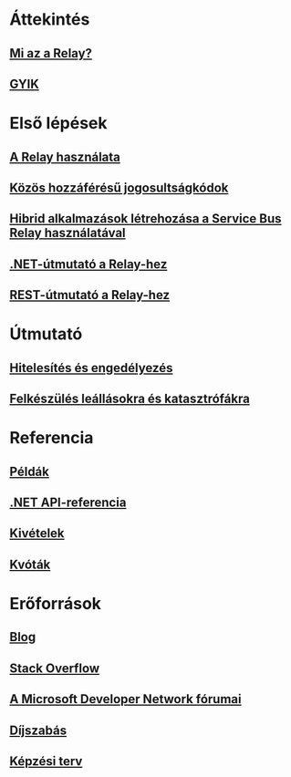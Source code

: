# Áttekintés
## [Mi az a Relay?](service-bus-relay-overview.md)
## [GYIK](../service-bus-messaging/service-bus-faq.md?toc=%2fazure%2fservice-bus-relay%2ftoc.json)

# Első lépések
## [A Relay használata](service-bus-dotnet-how-to-use-relay.md)
## [Közös hozzáférésű jogosultságkódok](../service-bus-messaging/service-bus-sas-overview.md?toc=%2fazure%2fservice-bus-relay%2ftoc.json)
## [Hibrid alkalmazások létrehozása a Service Bus Relay használatával](service-bus-dotnet-hybrid-app-using-service-bus-relay.md)
## [.NET-útmutató a Relay-hez](service-bus-relay-tutorial.md)
## [REST-útmutató a Relay-hez](service-bus-relay-rest-tutorial.md)

# Útmutató
## [Hitelesítés és engedélyezés](../service-bus-messaging/service-bus-authentication-and-authorization.md?toc=%2fazure%2fservice-bus-relay%2ftoc.json)
## [Felkészülés leállásokra és katasztrófákra](../service-bus-messaging/service-bus-outages-disasters.md?toc=%2fazure%2fservice-bus-relay%2ftoc.json)

# Referencia
## [Példák](service-bus-relay-samples.md)
## [.NET API-referencia](https://msdn.microsoft.com/library/azure/jj933424)
## [Kivételek](../service-bus-messaging/service-bus-messaging-exceptions.md?toc=%2fazure%2fservice-bus-relay%2ftoc.json)
## [Kvóták](../service-bus-messaging/service-bus-quotas.md?toc=%2fazure%2fservice-bus-relay%2ftoc.json)

# Erőforrások
## [Blog](https://blogs.msdn.microsoft.com/servicebus/)
## [Stack Overflow](http://stackoverflow.com/questions/tagged/servicebus)
## [A Microsoft Developer Network fórumai](https://social.msdn.microsoft.com/forums/home?forum=servbus)
## [Díjszabás](https://azure.microsoft.com/pricing/details/service-bus/)
## [Képzési terv](https://azure.microsoft.com/documentation/learning-paths/service-bus/)


<!--HONumber=Nov16_HO2-->


